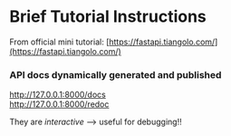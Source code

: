 # Brief Tutorial Instructions

From official mini tutorial: [https://fastapi.tiangolo.com/](https://fastapi.tiangolo.com/) 

### API docs dynamically generated and published
http://127.0.0.1:8000/docs  
http://127.0.0.1:8000/redoc

They are _interactive_ --> useful for debugging!!